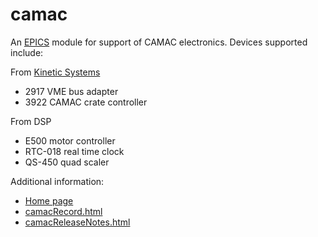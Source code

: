 camac
=====
An [EPICS](http://www.aps.anl.gov/epics/) 
module for support of CAMAC electronics. Devices supported include:

From [Kinetic Systems](http://www.kscorp.com)
* 2917 VME bus adapter
* 3922 CAMAC crate controller

From DSP
* E500 motor controller
* RTC-018 real time clock
* QS-450 quad scaler

Additional information:
* [Home page](https://htmlpreview.github.io/?https://github.com/epics-modules/camac/blob/master/documentation/camac.html)
* [camacRecord.html](https://htmlpreview.github.io/?https://github.com/epics-modules/camac/blob/master/documentation/camacRecord.html)
* [camacReleaseNotes.html](https://htmlpreview.github.io/?https://github.com/epics-modules/camac/blob/master/documentation/camacReleaseNotes.html)
